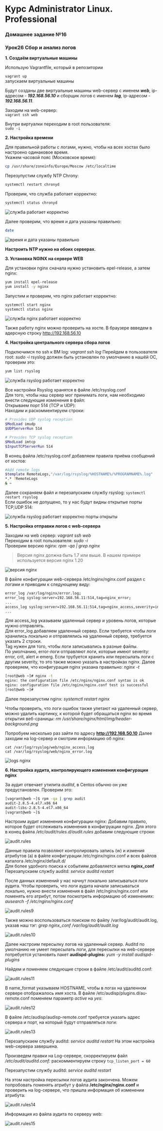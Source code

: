 # Курс Administrator Linux. Professional

### Домашнее задание №16

### Урок26 Сбор и анализ логов

**1. Создаём виртуальные машины**  
  
Использую Vagrantfile, который в репозитории
  
```vagrant up```  
запускаем виртуальные машины  
  
Будут созданы две виртуальные машины web-сервер с именем **_web_**, ip-адресом - **_192.168.56.10_** и сборщик логов с именем **_log_**, ip-адресом - **_192.168.56.11_**.  

Заходим на web-сервер:  
```vagrant ssh web```  

Внутри виртуалки переходим в root пользователя:  
```sudo -i```  

**2. Настройка времени**  

Для правильной работы c логами, нужно, чтобы на всех хостах было настроено одинаковое время.  
Укажем часовой пояс (Московское время):  

```bash
cp /usr/share/zoneinfo/Europe/Moscow /etc/localtime
```

Перезупустим службу NTP Chrony:  

```bash
systemctl restart chronyd
```

Проверим, что служба работает корректно:

```bash
systemctl status chronyd
```

![служба работает корректно](./img/Screenshot_1.png)  


Далее проверим, что время и дата указаны правильно:

```bash
date
```

![время и дата указаны правильно](./img/Screenshot_2.png)  


**Настроить NTP нужно на обоих серверах.**

**3. Установка NGINX на сервере WEB**  

Для установки nginx сначала нужно установить epel-release, а затем nginx:

```bash
yum install epel-release 
yum install -y nginx  
```

Запустим и проверим, что nginx работает корректно:

```bash
systemctl start nginx
systemctl status nginx
```

![служба nginx работает корректно](./img/Screenshot_3.png)  

Также работу nginx можно проверить на хосте. В браузере ввведем в адерсную строку <http://192.168.56.10>

**4. Настройка центрального сервера сбора логов**

Подключимся по ssh к ВМ log: _vagrant ssh log_
Перейдем в пользователя root: _sudo -i_
rsyslog должен быть установлен по умолчанию в нашёй ОС, проверим это:

```bash
yum list rsyslog
```
![служба rsyslog работает корректно](./img/Screenshot_4.png)  

Все настройки Rsyslog хранятся в файле /etc/rsyslog.conf  
Для того, чтобы наш сервер мог принимать логи, нам необходимо внести следующие изменения в файл:  
Открываем порт 514 (TCP и UDP):  
Находим и раскомментируем строки:  

```bash
# Provides UDP syslog reception
$ModLoad imudp
$UDPServerRun 514

# Provides TCP syslog reception
$ModLoad imtcp
$InputTCPServerRun 514
```

В конец файла /etc/rsyslog.conf добавляем правила приёма сообщений от хостов:  

```bash
#Add remote logs
$template RemoteLogs,"/var/log/rsyslog/%HOSTNAME%/%PROGRAMNAME%.log"
*.* ?RemoteLogs
& ~
```
Далее сохраняем файл и перезапускаем службу rsyslog: ```systemctl restart rsyslog```  
Если ошибок не допущено, то у нас будут видны открытые порты TCP,UDP 514:  

![служба rsyslog работает корректно порты открыты](./img/Screenshot_5.png)  

**5. Настройка отправки логов с web-сервера**  

Заходим на web сервер: _vagrant ssh web_  
Переходим в root пользователя: _sudo -i_  
Проверим версию nginx: _rpm -qa | grep nginx_  
>Версия nginx должна быть 1.7 или выше. В нашем примере используется версия nginx 1.20

![версия nginx](./img/Screenshot_6.png)  

В файле конфигурации web-сервера /etc/nginx/nginx.conf раздел с логами и приводим к следующему виду:  

```bash
error_log /var/log/nginx/error.log;
error_log syslog:server=192.168.56.11:514,tag=nginx_error;
...
access_log syslog:server=192.168.56.11:514,tag=nginx_access,severity=info combined;
...
```  
Для access_log указываем удаленный сервер и уровень логов, которые нужно отправлять.  
Для error_log добавляем удаленный сервер. Если требуется чтобы логи хранились локально и отправлялись на удаленный сервер, требуется указать 2 строки. 	
Tag нужен для того, чтобы логи записывались в разные файлы.  
По умолчанию, error-логи отправляют логи, которые имеют severity: error, crit, alert и emerg. Если трубуется хранить или пересылать логи с другим severity, то это также можно указать в настройках nginx. 
Далее проверяем, что конфигурация nginx указана правильно: _nginx -t_  
```bash
[root@web ~]# nginx -t
nginx: the configuration file /etc/nginx/nginx.conf syntax is ok
nginx: configuration file /etc/nginx/nginx.conf test is successful
[root@web ~]# 
```
Далее перезапустим nginx: _systemctl restart nginx_  

Чтобы проверить, что логи ошибок также улетают на удаленный сервер, можно удалить картинку, к которой будет обращаться nginx во время открытия веб-сраницы: _rm /usr/share/nginx/html/img/header-background.png_

Попробуем несколько раз зайти по адресу **http://192.168.50.10**
Далее заходим на log-сервер и смотрим информацию об nginx:
```
cat /var/log/rsyslog/web/nginx_access.log 
cat /var/log/rsyslog/web/nginx_error.log 
```

![logs nginx](./img/Screenshot_7.png)  

**6. Настройка аудита, контролирующего изменения конфигурации nginx**  

За аудит отвечает утилита _auditd_, в Centos обычно он уже предустановлен. Проверим это:  

```bash
[vagrant@web ~]$ rpm -qa | grep audit
audit-2.8.5-4.el7.x86_64
audit-libs-2.8.5-4.el7.x86_64
[vagrant@web ~]$ 
```
Настроим аудит изменения конфигурации nginx:
Добавим правило, которое будет отслеживать изменения в конфигруации nginx. Для этого в конец файла _/etc/audit/rules.d/audit.rules_ добавим следующие строки:

![audit.rules](./img/Screenshot_8.png)  


Данные правила позволяют контролировать запись (w) и измения атрибутов (a) в файле конфигурации /etc/nginx/nginx.conf и всех файлов каталога /etc/nginx/default.d/  
Для более удобного поиска к событиям добавляется метка **nginx_conf**  
Перезапускаем службу auditd: _service auditd restart_  

После данных изменений у нас начнут локально записываться логи аудита. Чтобы проверить, что логи аудита начали записываться локально, нужно внести изменения в файл /etc/nginx/nginx.conf или поменять его атрибут, потом посмотреть информацию об изменениях: _ausearch -f /etc/nginx/nginx.conf_

![audit.rules9](./img/Screenshot_9.png)

Также можно воспользоваться поиском по файлу /var/log/audit/audit.log, указав наш тэг: 
*grep nginx_conf /var/log/audit/audit.log*

![audit.rules10](./img/Screenshot_10.png)


Далее настроим пересылку логов на удаленный сервер. Auditd по умолчанию не умеет пересылать логи, для пересылки на web-сервере потребуется установить пакет **audispd-plugins:** _yum -y install audispd-plugins_  

Найдем и поменяем следующие строки в файле /etc/audit/auditd.conf: 

![audit.rules11](./img/Screenshot_11.png)

В name_format  указываем HOSTNAME, чтобы в логах на удаленном сервере отображалось имя хоста. 
В файле /etc/audisp/plugins.d/au-remote.conf поменяем параметр _active_ на _yes_:

![audit.rules12](./img/Screenshot_12.png)

В файле /etc/audisp/audisp-remote.conf требуется указать адрес сервера и порт, на который будут отправляться логи:

![audit.rules13](./img/Screenshot_13.png)  

Перезапускаем службу auditd: _service auditd restart_
На этом настройка web-сервера завершена. 

Произведем правки на Log-сервере, скорректируем файл _/etc/audit/auditd.conf:_
раскомментируем строку ```tcp_listen_port = 60```  

Перезапустим службу auditd: _service auditd restart_  

На этом настройка пересылки логов аудита закончена. Можем попробовать поменять атрибут у файла **/etc/nginx/nginx.conf** и проверить на log-сервере, что пришла информация об изменении атрибута:  

![audit.rules14](./img/Screenshot_14.png)

Информация из файла аудита по серверу web:  

![audit.rules15](./img/Screenshot_15.png)